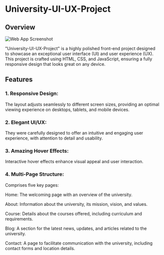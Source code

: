 # University-UI-UX-Project
## Overview

![Web App Screenshot](img/git-img.gif)

"University-UI-UX-Project" is a highly polished front-end project designed to showcase an exceptional user interface (UI) and user experience (UX). This project is crafted using HTML, CSS, and JavaScript, ensuring a fully responsive design that looks great on any device.

## Features
### 1. Responsive Design: 
The layout adjusts seamlessly to different screen sizes, providing an optimal viewing experience on desktops, tablets, and mobile devices.
### 2. Elegant UI/UX: 
They were carefully designed to offer an intuitive and engaging user experience, with attention to detail and usability.
### 3. Amazing Hover Effects: 
Interactive hover effects enhance visual appeal and user interaction.
### 4. Multi-Page Structure: 
Comprises five key pages:

   Home: The welcoming page with an overview of the university.
   
   About: Information about the university, its mission, vision, and values.
   
   Course: Details about the courses offered, including curriculum and requirements.
   
   Blog: A section for the latest news, updates, and articles related to the university.
   
   Contact: A page to facilitate communication with the university, including contact forms and location details.

